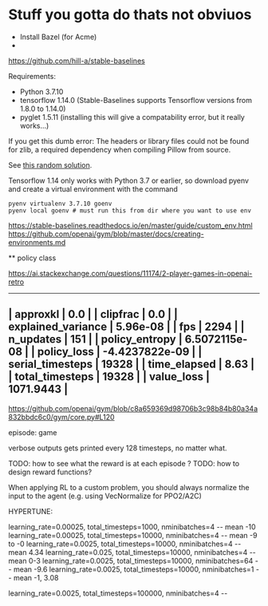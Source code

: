 # Stuff you gotta do thats not obviuos

 * Install Bazel (for Acme)
 *

https://github.com/hill-a/stable-baselines

Requirements:
 * Python 3.7.10
 * tensorflow 1.14.0 (Stable-Baselines supports Tensorflow versions from 1.8.0 to 1.14.0)
 * pyglet 1.5.11 (installing this will give a compatability error, but it really works...)


If you get this dumb error:
The headers or library files could not be found for zlib,
a required dependency when compiling Pillow from source.

See [this random solution](https://akrabat.com/installing-pillow-on-macos-10-15-calatalina/).

Tensorflow 1.14 only works with Python 3.7 or earlier, so download pyenv and create
a virtual environment with the command

```
pyenv virtualenv 3.7.10 goenv
pyenv local goenv # must run this from dir where you want to use env
```

https://stable-baselines.readthedocs.io/en/master/guide/custom_env.html
https://github.com/openai/gym/blob/master/docs/creating-environments.md

** policy class


https://ai.stackexchange.com/questions/11174/2-player-games-in-openai-retro


---------------------------------------
| approxkl           | 0.0            |
| clipfrac           | 0.0            |
| explained_variance | 5.96e-08       |
| fps                | 2294           |
| n_updates          | 151            |
| policy_entropy     | 6.5072115e-08  |
| policy_loss        | -4.4237822e-09 |
| serial_timesteps   | 19328          |
| time_elapsed       | 8.63           |
| total_timesteps    | 19328          |
| value_loss         | 1071.9443      |
---------------------------------------


https://github.com/openai/gym/blob/c8a659369d98706b3c98b84b80a34a832bbdc6c0/gym/core.py#L120


episode: game

verbose outputs gets printed every 128 timesteps, no matter what.

TODO: how to see what the reward is at each episode ?
TODO: how to design reward functions?

When applying RL to a custom problem, you should always normalize the input to the agent (e.g. using VecNormalize
for PPO2/A2C)

HYPERTUNE:

learning_rate=0.00025, total_timesteps=1000, nminibatches=4 -- mean -10
learning_rate=0.00025, total_timesteps=10000, nminibatches=4 -- mean -9 to -0
learning_rate=0.0025, total_timesteps=10000, nminibatches=4 -- mean 4.34
learning_rate=0.025, total_timesteps=10000, nminibatches=4 -- mean 0-3
learning_rate=0.0025, total_timesteps=10000, nminibatches=64 -- mean -9.6
learning_rate=0.0025, total_timesteps=10000, nminibatches=1 -- mean -1, 3.08

learning_rate=0.0025, total_timesteps=100000, nminibatches=4 -- 
